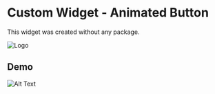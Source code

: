 
# Custom Widget - Animated Button

This widget was created without any package.



![Logo](https://i.imgur.com/4gV5yRH.png)


## Demo
![Alt Text](https://media.giphy.com/media/yiILApRRgndLTFPGFd/giphy.gif)